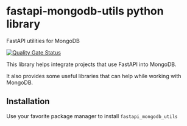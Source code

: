 # fastapi-mongodb-utils python library

FastAPI utilities for MongoDB

[![Quality Gate Status](https://sonarcloud.io/api/project_badges/measure?project=userlerueda_fastapi-mongodb-utils&metric=alert_status)](https://sonarcloud.io/summary/new_code?id=userlerueda_fastapi-mongodb-utils)

This library helps integrate projects that use FastAPI into MongoDB.

It also provides some useful libraries that can help while working with MongoDB.

## Installation

Use your favorite package manager to install `fastapi_mongodb_utils`
